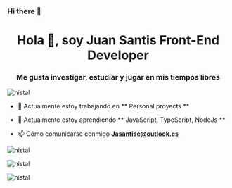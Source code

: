 ### Hi there 👋

<h1 align = "center"> Hola 👋, soy Juan Santis Front-End Developer </h1>
<h3 align = "center"> Me gusta investigar, estudiar y jugar en mis tiempos libres </h3>

<p align = "left"> <img src = "https://komarev.com/ghpvc/?username=nistal&label=Profile%20views&color=0e75b6&style=flat" alt = "nistal" /> </p>

- 🔭 Actualmente estoy trabajando en ** Personal proyects **

- 🌱 Actualmente estoy aprendiendo ** JavaScript, TypeScript, NodeJs **

- 📫 Cómo comunicarse conmigo **Jasantise@outlook.es**

<p> <img align = "center" src = "https://github-readme-streak-stats.herokuapp.com/?user=nistal&" alt = "nistal" /> </p>

<p><img align = "center" src = "https://github-readme-stats.vercel.app/api?username=nistal&show_icons=true&locale=en" alt = "nistal" /> </p>

<p> <img align = "left" src = "https://github-readme-stats.vercel.app/api/top-langs?username=nistal&show_icons=true&locale=en&layout=compact" alt = "nistal" /> </p>
